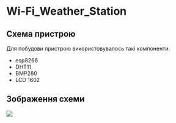 # Wi-Fi_Weather_Station
## Схема пристрою
<p>Для побудови пристрою використовувалось такі компоненти:</p>

- esp8266
- DHT11
- BMP280
- LCD 1602

## Зображення схеми

![](https://github.com/petro228/Wi-Fi_Weather_Station/blob/main/img/WiFi_wather%20station.png)
